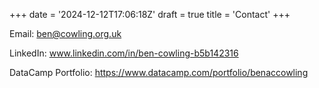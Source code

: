 +++
date = '2024-12-12T17:06:18Z'
draft = true
title = 'Contact'
+++

<!-- Google tag (gtag.js) -->
<script async src="https://www.googletagmanager.com/gtag/js?id=G-6KG34X3C2K"></script>
<script>
  window.dataLayer = window.dataLayer || [];
  function gtag(){dataLayer.push(arguments);}
  gtag('js', new Date());

  gtag('config', 'G-6KG34X3C2K');
</script>

Email: ben@cowling.org.uk

LinkedIn: www.linkedin.com/in/ben-cowling-b5b142316

DataCamp Portfolio: https://www.datacamp.com/portfolio/benaccowling



